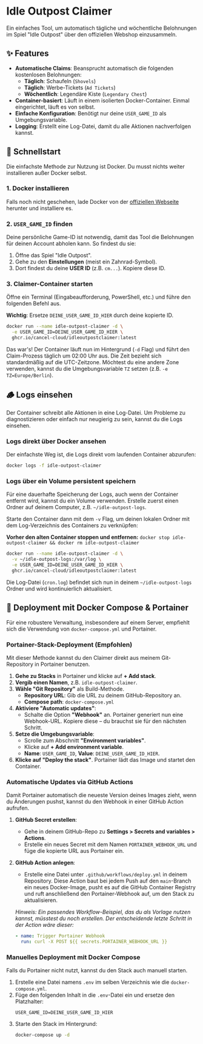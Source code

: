 # Idle Outpost Claimer

Ein einfaches Tool, um automatisch tägliche und wöchentliche Belohnungen im Spiel "Idle Outpost" über den offiziellen Webshop einzusammeln.

## ✨ Features

- **Automatische Claims**: Beansprucht automatisch die folgenden kostenlosen Belohnungen:
  - **Täglich**: Schaufeln (`Shovels`)
  - **Täglich**: Werbe-Tickets (`Ad Tickets`)
  - **Wöchentlich**: Legendäre Kiste (`Legendary Chest`)
- **Container-basiert**: Läuft in einem isolierten Docker-Container. Einmal eingerichtet, läuft es von selbst.
- **Einfache Konfiguration**: Benötigt nur deine `USER_GAME_ID` als Umgebungsvariable.
- **Logging**: Erstellt eine Log-Datei, damit du alle Aktionen nachverfolgen kannst.

## 🚀 Schnellstart

Die einfachste Methode zur Nutzung ist Docker. Du musst nichts weiter installieren außer Docker selbst.

### 1. Docker installieren

Falls noch nicht geschehen, lade Docker von der [offiziellen Webseite](https://www.docker.com/get-started) herunter und installiere es.

### 2. `USER_GAME_ID` finden

Deine persönliche Game-ID ist notwendig, damit das Tool die Belohnungen für deinen Account abholen kann. So findest du sie:

1.  Öffne das Spiel "Idle Outpost".
2.  Gehe zu den **Einstellungen** (meist ein Zahnrad-Symbol).
3.  Dort findest du deine **USER ID** (z.B. `cm...`). Kopiere diese ID.

### 3. Claimer-Container starten

Öffne ein Terminal (Eingabeaufforderung, PowerShell, etc.) und führe den folgenden Befehl aus.

**Wichtig**: Ersetze `DEINE_USER_GAME_ID_HIER` durch deine kopierte ID.

```bash
docker run --name idle-outpost-claimer -d \
  -e USER_GAME_ID=DEINE_USER_GAME_ID_HIER \
  ghcr.io/cancel-cloud/idleoutpostclaimer:latest
```

Das war's! Der Container läuft nun im Hintergrund (`-d` Flag) und führt den Claim-Prozess täglich um 02:00 Uhr aus.
Die Zeit bezieht sich standardmäßig auf die UTC-Zeitzone. 
Möchtest du eine andere Zone verwenden, kannst du die Umgebungsvariable `TZ` setzen (z.B. `-e TZ=Europe/Berlin`).

## 🪵 Logs einsehen

Der Container schreibt alle Aktionen in eine Log-Datei. Um Probleme zu diagnostizieren oder einfach nur neugierig zu sein, kannst du die Logs einsehen.

### Logs direkt über Docker ansehen

Der einfachste Weg ist, die Logs direkt vom laufenden Container abzurufen:

```bash
docker logs -f idle-outpost-claimer
```

### Logs über ein Volume persistent speichern

Für eine dauerhafte Speicherung der Logs, auch wenn der Container entfernt wird, kannst du ein Volume verwenden. Erstelle zuerst einen Ordner auf deinem Computer, z.B. `~/idle-outpost-logs`.

Starte den Container dann mit dem `-v` Flag, um deinen lokalen Ordner mit dem Log-Verzeichnis des Containers zu verknüpfen:

**Vorher den alten Container stoppen und entfernen:** `docker stop idle-outpost-claimer && docker rm idle-outpost-claimer`

```bash
docker run --name idle-outpost-claimer -d \
  -v ~/idle-outpost-logs:/var/log \
  -e USER_GAME_ID=DEINE_USER_GAME_ID_HIER \
  ghcr.io/cancel-cloud/idleoutpostclaimer:latest
```

Die Log-Datei (`cron.log`) befindet sich nun in deinem `~/idle-outpost-logs` Ordner und wird kontinuierlich aktualisiert.

## 🐳 Deployment mit Docker Compose & Portainer

Für eine robustere Verwaltung, insbesondere auf einem Server, empfiehlt sich die Verwendung von `docker-compose.yml` und Portainer.

### Portainer-Stack-Deployment (Empfohlen)

Mit dieser Methode kannst du den Claimer direkt aus meinem Git-Repository in Portainer benutzen.

1.  **Gehe zu Stacks** in Portainer und klicke auf **+ Add stack**.
2.  **Vergib einen Namen**, z.B. `idle-outpost-claimer`.
3.  **Wähle "Git Repository"** als Build-Methode.
    - **Repository URL**: Gib die URL zu deinem GitHub-Repository an.
    - **Compose path**: `docker-compose.yml`
4.  **Aktiviere "Automatic updates"**:
    - Schalte die Option **"Webhook"** an. Portainer generiert nun eine Webhook-URL. Kopiere diese – du brauchst sie für den nächsten Schritt.
5.  **Setze die Umgebungsvariable**:
    - Scrolle zum Abschnitt **"Environment variables"**.
    - Klicke auf **+ Add environment variable**.
    - **Name**: `USER_GAME_ID`, **Value**: `DEINE_USER_GAME_ID_HIER`.
6.  **Klicke auf "Deploy the stack"**. Portainer lädt das Image und startet den Container.

### Automatische Updates via GitHub Actions

Damit Portainer automatisch die neueste Version deines Images zieht, wenn du Änderungen pushst, kannst du den Webhook in einer GitHub Action aufrufen.

1.  **GitHub Secret erstellen**:
    - Gehe in deinem GitHub-Repo zu **Settings > Secrets and variables > Actions**.
    - Erstelle ein neues Secret mit dem Namen `PORTAINER_WEBHOOK_URL` und füge die kopierte URL aus Portainer ein.
2.  **GitHub Action anlegen**:
    - Erstelle eine Datei unter `.github/workflows/deploy.yml` in deinem Repository. Diese Action baut bei jedem Push auf den `main`-Branch ein neues Docker-Image, pusht es auf die GitHub Container Registry und ruft anschließend den Portainer-Webhook auf, um den Stack zu aktualisieren.

    *Hinweis: Ein passendes Workflow-Beispiel, das du als Vorlage nutzen kannst, müsstest du noch erstellen. Der entscheidende letzte Schritt in der Action wäre dieser:*
    ```yaml
    - name: Trigger Portainer Webhook
      run: curl -X POST ${{ secrets.PORTAINER_WEBHOOK_URL }}
    ```

### Manuelles Deployment mit Docker Compose

Falls du Portainer nicht nutzt, kannst du den Stack auch manuell starten.

1.  Erstelle eine Datei namens `.env` im selben Verzeichnis wie die `docker-compose.yml`.
2.  Füge den folgenden Inhalt in die `.env`-Datei ein und ersetze den Platzhalter:
    ```
    USER_GAME_ID=DEINE_USER_GAME_ID_HIER
    ```
3.  Starte den Stack im Hintergrund:
    ```bash
    docker-compose up -d
    ```
